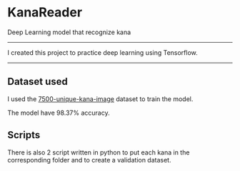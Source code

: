 # KanaReader
Deep Learning model that recognize kana

---

I created this project to practice deep learning using Tensorflow.

---

## Dataset used 

I used the [7500-unique-kana-image](https://github.com/Orzelius/7500-unique-kana-images) dataset to train the model.

The model have 98.37% accuracy.

## Scripts

There is also 2 script written in python to put each kana in the corresponding folder and to create a validation dataset.
